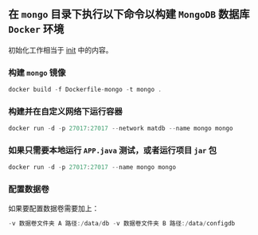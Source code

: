 ## 在 `mongo` 目录下执行以下命令以构建 `MongoDB` 数据库 `Docker` 环境

初始化工作相当于 [init](./init.md) 中的内容。

### 构建 `mongo` 镜像

```Swift
docker build -f Dockerfile-mongo -t mongo .
```

### 构建并在自定义网络下运行容器

```Swift
docker run -d -p 27017:27017 --network matdb --name mongo mongo
```

### 如果只需要本地运行 `APP.java` 测试，或者运行项目 `jar` 包

```Swift
docker run -d -p 27017:27017 --name mongo mongo
```

### 配置数据卷

如果要配置数据卷需要加上：

```Swift
-v 数据卷文件夹 A 路径:/data/db -v 数据卷文件夹 B 路径:/data/configdb
```